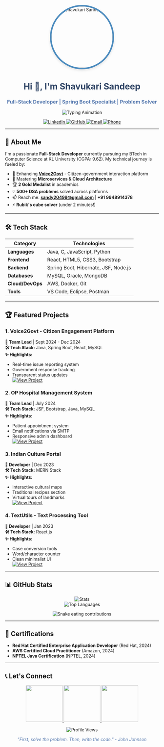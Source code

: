 <p align="center">
  <img src="https://github.com/sandeepshavukari.png" alt="Shavukari Sandeep" width="200" style="border-radius: 50%; border: 5px solid #4B8BBE; box-shadow: 0 4px 8px rgba(0,0,0,0.1);">
</p>

<h1 align="center" style="color: #2D4263;">Hi 👋, I'm Shavukari Sandeep</h1>
<h3 align="center" style="color: #5B7DB1;">Full-Stack Developer | Spring Boot Specialist | Problem Solver</h3>

<p align="center">
  <img src="https://readme-typing-svg.demolab.com?font=Fira+Code&weight=500&size=22&duration=4000&pause=1000&color=36BCF7&center=true&vCenter=true&width=435&lines=Transforming+ideas+into+reality;Building+scalable+solutions;Clean+code+enthusiast" alt="Typing Animation">
</p>

<p align="center">
  <a href="https://linkedin.com/in/shavukari-sandeep" target="_blank">
    <img src="https://img.shields.io/badge/LinkedIn-0077B5?style=for-the-badge&logo=linkedin&logoColor=white" alt="LinkedIn">
  </a>
  <a href="https://github.com/sandeepshavukari" target="_blank">
    <img src="https://img.shields.io/badge/GitHub-100000?style=for-the-badge&logo=github&logoColor=white" alt="GitHub">
  </a>
  <a href="mailto:sandy20499@gmail.com" target="_blank">
    <img src="https://img.shields.io/badge/Email-D14836?style=for-the-badge&logo=gmail&logoColor=white" alt="Email">
  </a>
  <a href="tel:+919948914378" target="_blank">
    <img src="https://img.shields.io/badge/Call-25D366?style=for-the-badge&logo=whatsapp&logoColor=white" alt="Phone">
  </a>
</p>

---

## 🌟 About Me

I'm a passionate **Full-Stack Developer** currently pursuing my BTech in Computer Science at KL University (CGPA: 9.62). My technical journey is fueled by:

- 🔭 Enhancing **[Voice2Govt](https://github.com/sandeepshavukari/Voice2Govt-SpringBoot-React)** - Citizen-government interaction platform
- 🌱 Mastering **Microservices & Cloud Architecture**
- 🏆 **2 Gold Medalist** in academics
- 💡 **500+ DSA problems** solved across platforms
- 📫 Reach me: **sandy20499@gmail.com** | **+91 9948914378**
- ⚡ **Rubik's cube solver** (under 2 minutes!)

---

## 🛠️ Tech Stack

<div align="center">

| Category       | Technologies                                                                                   |
|----------------|------------------------------------------------------------------------------------------------|
| **Languages**  | Java, C, JavaScript, Python                                                                   |
| **Frontend**   | React, HTML5, CSS3, Bootstrap                                                                 |
| **Backend**    | Spring Boot, Hibernate, JSF, Node.js                                                         |
| **Databases**  | MySQL, Oracle, MongoDB                                                                       |
| **Cloud/DevOps** | AWS, Docker, Git                                                                             |
| **Tools**      | VS Code, Eclipse, Postman                                                                    |

</div>

---

## 🏆 Featured Projects

### 1. Voice2Govt - Citizen Engagement Platform
**🏅 Team Lead** | Sept 2024 - Dec 2024  
**🛠️ Tech Stack:** Java, Spring Boot, React, MySQL  
**✨ Highlights:**
- Real-time issue reporting system
- Government response tracking
- Transparent status updates  
[![View Project](https://img.shields.io/badge/View_on_GitHub-181717?style=for-the-badge&logo=github&logoColor=white)](https://github.com/sandeepshavukari/Voice2Govt-SpringBoot-React)

### 2. OP Hospital Management System
**🏅 Team Lead** | July 2024  
**🛠️ Tech Stack:** JSF, Bootstrap, Java, MySQL  
**✨ Highlights:**
- Patient appointment system
- Email notifications via SMTP
- Responsive admin dashboard  
[![View Project](https://img.shields.io/badge/View_on_GitHub-181717?style=for-the-badge&logo=github&logoColor=white)](https://github.com/sandeepshavukari/OPMS/tree/main)

### 3. Indian Culture Portal
**🏅 Developer** | Dec 2023  
**🛠️ Tech Stack:** MERN Stack  
**✨ Highlights:**
- Interactive cultural maps
- Traditional recipes section
- Virtual tours of landmarks  
[![View Project](https://img.shields.io/badge/View_on_GitHub-181717?style=for-the-badge&logo=github&logoColor=white)](https://github.com/sandeepshavukari/Indian-Culture-Managemet-React-Website)

### 4. TextUtils - Text Processing Tool
**🏅 Developer** | Jan 2023  
**🛠️ Tech Stack:** React.js  
**✨ Highlights:**
- Case conversion tools
- Word/character counter
- Clean minimalist UI  
[![View Project](https://img.shields.io/badge/View_on_GitHub-181717?style=for-the-badge&logo=github&logoColor=white)](https://github.com/sandeepshavukari/text_utils)

---

## 📊 GitHub Stats

<p align="center">
  <img src="https://github-readme-stats.vercel.app/api?username=sandeepshavukari&show_icons=true&theme=default&hide_border=true&bg_color=ffffff" alt="Stats">
  <br>
  <img src="https://github-readme-stats.vercel.app/api/top-langs/?username=sandeepshavukari&layout=compact&theme=default&hide_border=true&bg_color=ffffff" alt="Top Languages">
</p>

<!-- Snake Animation -->
<p align="center">
  <img src="https://github.com/sandeepshavukari/sandeepshavukari/blob/output/github-contribution-grid-snake.svg" alt="Snake eating contributions">
</p>

---

## 📜 Certifications

- **Red Hat Certified Enterprise Application Developer** (Red Hat, 2024)
- **AWS Certified Cloud Practitioner** (Amazon, 2024)
- **NPTEL Java Certification** (NPTEL, 2024)

---

## 📞 Let's Connect

<p align="center">
  <a href="https://linkedin.com/in/shavukari-sandeep" target="_blank">
    <img src="https://img.shields.io/badge/LinkedIn-0077B5?style=for-the-badge&logo=linkedin&logoColor=white" width="120">
  </a>
  <a href="https://leetcode.com/sandy_20499" target="_blank">
    <img src="https://img.shields.io/badge/LeetCode-FFA116?style=for-the-badge&logo=leetcode&logoColor=white" width="120">
  </a>
  <a href="https://sandeep-portfolio-six.vercel.app/" target="_blank">
    <img src="https://img.shields.io/badge/Portfolio-FF5722?style=for-the-badge&logo=google-chrome&logoColor=white" width="120">
  </a>
</p>

<p align="center">
  <img src="https://komarev.com/ghpvc/?username=sandeepshavukari&label=Profile%20views&color=0e75b6&style=flat" alt="Profile Views">
</p>

<p align="center" style="color: #5B7DB1;">
  <em>"First, solve the problem. Then, write the code." - John Johnson</em>
</p>
